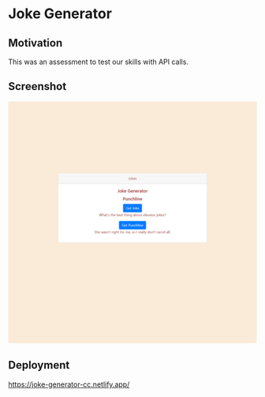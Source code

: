 # Joke Generator

## Motivation
This was an assessment to test our skills with API calls.

## Screenshot
![Alt text](/src/img/joke-generator.png "Joke Generator")

## Deployment
https://joke-generator-cc.netlify.app/


